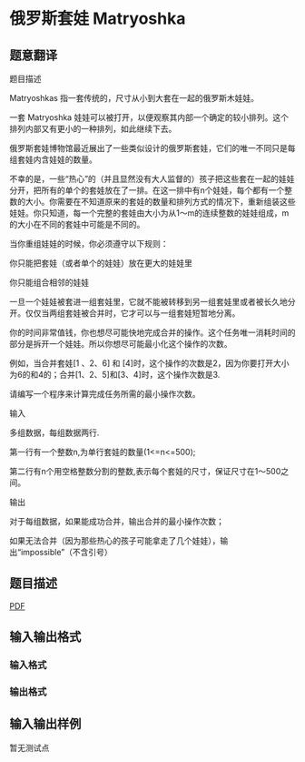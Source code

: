 # 俄罗斯套娃 Matryoshka

## 题意翻译

题目描述

Matryoshkas 指一套传统的，尺寸从小到大套在一起的俄罗斯木娃娃。

一套 Matryoshka 娃娃可以被打开，以便观察其内部一个确定的较小排列。这个排列内部又有更小的一种排列，如此继续下去。

俄罗斯套娃博物馆最近展出了一些类似设计的俄罗斯套娃，它们的唯一不同只是每组套娃内含娃娃的数量。

不幸的是，一些“热心”的（并且显然没有大人监督的）孩子把这些套在一起的娃娃分开，把所有的单个的套娃放在了一排。在这一排中有n个娃娃，每个都有一个整数的大小。你需要在不知道原来的套娃的数量和排列方式的情况下，重新组装这些娃娃。你只知道，每一个完整的套娃由大小为从1～m的连续整数的娃娃组成，m的大小在不同的套娃中可能是不同的。

当你重组娃娃的时候，你必须遵守以下规则：

你只能把套娃（或者单个的娃娃）放在更大的娃娃里

你只能组合相邻的娃娃

一旦一个娃娃被套进一组套娃里，它就不能被转移到另一组套娃里或者被长久地分开。仅仅当两组套娃被合并时，它才可以与一组套娃短暂地分离。

你的时间非常值钱，你也想尽可能快地完成合并的操作。这个任务唯一消耗时间的部分是拆开一个娃娃。所以你想尽可能最小化这个操作的次数。

例如，当合并套娃[1 、2、6] 和 [4]时，这个操作的次数是2，因为你要打开大小为6的和4的；合并[1、2、5]和[3、4]时，这个操作次数是3.

请编写一个程序来计算完成任务所需的最小操作次数。

输入

多组数据，每组数据两行.

第一行有一个整数n,为单行套娃的数量(1<=n<=500);

第二行有n个用空格整数分割的整数,表示每个套娃的尺寸，保证尺寸在1～500之间。

输出

对于每组数据，如果能成功合并，输出合并的最小操作次数；

如果无法合并（因为那些热心的孩子可能拿走了几个娃娃），输出“impossible”（不含引号）

## 题目描述

[problemUrl]: https://uva.onlinejudge.org/index.php?option=com_onlinejudge&Itemid=8&category=448&page=show_problem&problem=4371

[PDF](https://uva.onlinejudge.org/external/15/p1579.pdf)

## 输入输出格式

### 输入格式

### 输出格式

## 输入输出样例

暂无测试点

